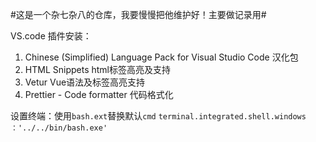 #这是一个杂七杂八的仓库，我要慢慢把他维护好！主要做记录用#


VS.code 插件安装：
1. Chinese (Simplified) Language Pack for Visual Studio Code 汉化包
2. HTML Snippets html标签高亮及支持
3. Vetur Vue语法及标签高亮支持
4. Prettier - Code formatter 代码格式化


设置终端：使用`bash.ext`替换默认`cmd`
`terminal.integrated.shell.windows ：'../../bin/bash.exe'`
